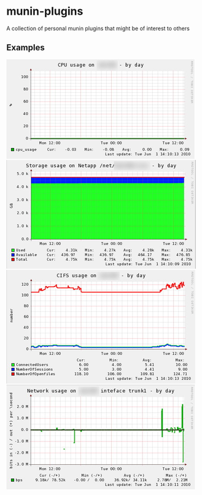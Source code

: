# munin-plugins
A collection of personal munin plugins that might be of interest to others

## Examples
![NetApp CPU](https://raw.githubusercontent.com/tjansson60/munin-plugins/master/netapp_cpu.jpg)
![NetApp NFS](https://raw.githubusercontent.com/tjansson60/munin-plugins/master/netapp_nfsusage.jpg)
![NetApp CIFS](https://raw.githubusercontent.com/tjansson60/munin-plugins/master/netapp_cifs.jpg)
![NetApp IF](https://raw.githubusercontent.com/tjansson60/munin-plugins/master/netapp_if.jpg)
